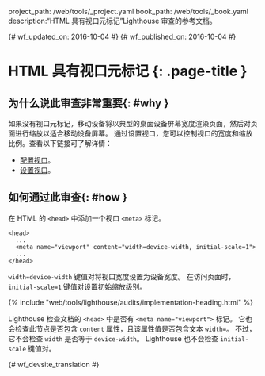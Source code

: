 project_path: /web/tools/_project.yaml
book_path: /web/tools/_book.yaml
description:“HTML 具有视口元标记”Lighthouse 审查的参考文档。

{# wf_updated_on: 2016-10-04 #}
{# wf_published_on: 2016-10-04 #}

# HTML 具有视口元标记 {: .page-title }

## 为什么说此审查非常重要{: #why }

如果没有视口元标记，移动设备将以典型的桌面设备屏幕宽度渲染页面，然后对页面进行缩放以适合移动设备屏幕。
通过设置视口，您可以控制视口的宽度和缩放比例。查看以下链接可了解详情：



* [配置视口](/speed/docs/insights/ConfigureViewport)。
* [设置视口](/web/fundamentals/design-and-ui/responsive/#set-the-viewport)。

## 如何通过此审查{: #how }

在 HTML 的 `<head>` 中添加一个视口 `<meta>` 标记。

    <head>
      ...
      <meta name="viewport" content="width=device-width, initial-scale=1">
      ...
    </head>

`width=device-width` 键值对将视口宽度设置为设备宽度。
在访问页面时，`initial-scale=1` 键值对设置初始缩放级别。


{% include "web/tools/lighthouse/audits/implementation-heading.html" %}

Lighthouse 检查文档的 `<head>` 中是否有 `<meta name="viewport">` 标记。
它也会检查此节点是否包含 `content` 属性，且该属性值是否包含文本 `width=`。
不过，它不会检查 `width` 是否等于 `device-width`。
Lighthouse 也不会检查 `initial-scale` 键值对。



{# wf_devsite_translation #}
